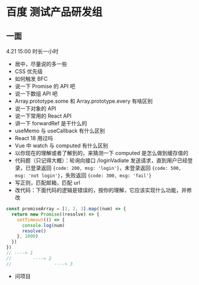 # 百度 测试产品研发组

## 一面

4.21 15:00 时长一小时

- 居中，尽量说的多一些
- CSS 优先级
- 如何触发 BFC
- 说一下 Promise 的 API 吧
- 说一下数组 API 吧
- Array.prototype.some 和 Array.prototype.every 有啥区别
- 说一下对象的 API
- 说一下常用的 React API
- 讲一下 forwardRef 是干什么的
- useMemo 与 useCallback 有什么区别
- React 18 用过吗
- Vue 中 watch 与 computed 有什么区别
- 以你现在的理解或者了解到的，来猜测一下 computed 是怎么做到缓存值的
- 代码题（只记得大概）：轮询向接口 /loginVadiate 发送请求，直到用户已经登录，已登录返回 `{code: 200, msg: 'login'}`，未登录返回 `{code: 500, msg: 'not login'}`，失败返回 `{code: 300, msg: 'fail'}`
- 写正则，匹配邮箱，匹配 url
- 改代码：下面代码的逻辑是错误的，按你的理解，它应该实现什么功能，并修改

```js
const promiseArray = [1, 2, 3].map((num) => {
  return new Promise((resolve) => {
    setTimeout(() => {
      console.log(num)
      resolve()
    }, 1000)
  })
})
// ----> 1
//        ----> 2
//                ----> 3
```

- 问项目
